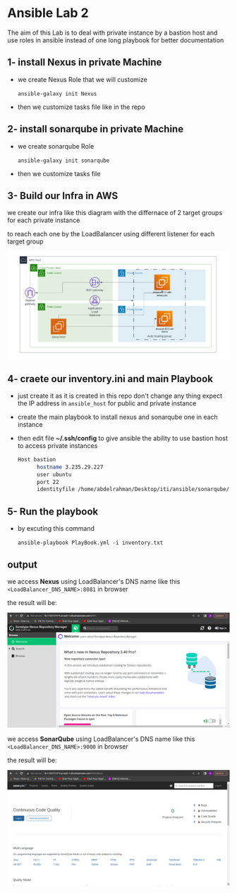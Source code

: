 # Ansible Lab 2 

The aim of this Lab is to deal with private instance by a bastion host and use roles in ansible instead of one long playbook for better documentation

## 1- install Nexus in private Machine

- we create Nexus Role that we will customize

    ```ansible-galaxy init Nexus```

- then we customize tasks file like in the repo

## 2- install sonarqube in private Machine

-  we create sonarqube Role 

    ```ansible-galaxy init sonarqube```

- then we customize tasks file 

## 3- Build our Infra in AWS

we create our infra like this diagram with the differnace of 2 target groups for each private instance

to reach each one by the LoadBalancer using different listener for each target group

![Infrastructure](images/Infra.png)

## 4- craete our inventory.ini and main Playbook

- just create it as it is created in this repo don't change any thing expect the IP address in ```ansible_host``` for public and private instance
- create the main playbook to install nexus and sonarqube one in each instance
- then edit file **~/.ssh/config** to give ansible the ability to use bastion host to access private instances
  
  ```bash
  Host bastion
        hostname 3.235.29.227
        user ubuntu
        port 22
        identityfile /home/abdelrahman/Desktop/iti/ansible/sonarqube/saif.pem
  ```

## 5- Run the playbook

- by excuting this command
  
    ```ansible-playbook PlayBook.yml -i inventory.txt```

## output

we access **Nexus** using LoadBalancer's DNS name like this ```<LoadBalancer_DNS_NAME>:8081``` in browser

the result will be:

![Nexus output](images/NexusResult.png)

we access **SonarQube** using LoadBalancer's DNS name like this ```<LoadBalancer_DNS_NAME>:9000``` in browser

the result will be:

![sonarqube output](images/sonarquberesult.png)
